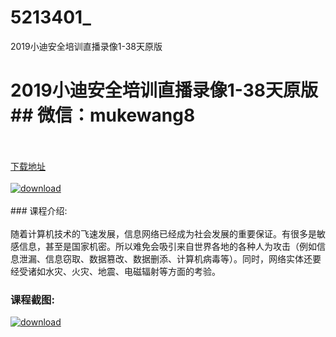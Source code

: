 # 5213401_
2019小迪安全培训直播录像1-38天原版
# 2019小迪安全培训直播录像1-38天原版## 微信：mukewang8
<br/></br>[下载地址](http://www.36tz.cn/article/5213401 "下载地址")
<br/></br>[![download](http://36tz.cn/muke_img/2020_05_2-153-300x259.png "下载地址")](http://www.36tz.cn/article/5213401 "下载地址")
<br/></br>### 课程介绍:<br/></br>随着计算机技术的飞速发展，信息网络已经成为社会发展的重要保证。有很多是敏感信息，甚至是国家机密。所以难免会吸引来自世界各地的各种人为攻击（例如信息泄漏、信息窃取、数据篡改、数据删添、计算机病毒等）。同时，网络实体还要经受诸如水灾、火灾、地震、电磁辐射等方面的考验。

### 课程截图:
[![download](http://36tz.cn/muke_img/2020_05_1-161.png "下载地址")](http://www.36tz.cn/article/5213401 "下载地址")
